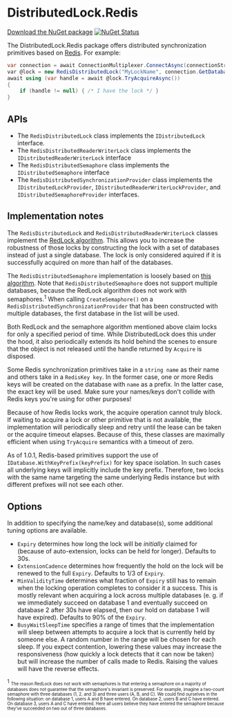 # DistributedLock.Redis

[Download the NuGet package](https://www.nuget.org/packages/DistributedLock.Redis) [![NuGet Status](http://img.shields.io/nuget/v/DistributedLock.Redis.svg?style=flat)](https://www.nuget.org/packages/DistributedLock.Redis/)

The DistributedLock.Redis package offers distributed synchronization primitives based on [Redis](https://redis.io/). For example:

```C#
var connection = await ConnectionMultiplexer.ConnectAsync(connectionString); // uses StackExchange.Redis
var @lock = new RedisDistributedLock("MyLockName", connection.GetDatabase());
await using (var handle = await @lock.TryAcquireAsync())
{
    if (handle != null) { /* I have the lock */ }
}
```

## APIs

- The `RedisDistributedLock` class implements the `IDistributedLock` interface.
- The `RedisDistributedReaderWriterLock` class implements the `IDistributedReaderWriterLock` interface
- The `RedisDistributedSemaphore` class implements the `IDistributedSemaphore` interface
- The `RedisDistributedSynchronizationProvider` class implements the `IDistributedLockProvider`, `IDistributedReaderWriterLockProvider`, and `IDistributedSemaphoreProvider` interfaces.

## Implementation notes

The `RedisDistributedLock` and `RedisDistributedReaderWriterLock` classes implement the [RedLock algorithm](https://redis.io/topics/distlock). This allows you to increase the robustness of those locks by constructing the lock with a set of databases instead of just a single database. The lock is only considered aquired if it is successfully acquired on more than half of the databases.

The `RedisDistributedSemaphore` implementation is loosely based on [this algorithm](https://redislabs.com/ebook/part-2-core-concepts/chapter-6-application-components-in-redis/6-3-counting-semaphores/). Note that `RedisDistributedSemaphore` does not support multiple databases, because the RedLock algorithm does not work with semaphores.<sup>1</sup> When calling `CreateSemaphore()` on a `RedisDistributedSynchronizationProvider` that has been constructed with multiple databases, the first database in the list will be used.

Both RedLock and the semaphore algorithm mentioned above claim locks for only a specified period of time. While DistributedLock does this under the hood, it also periodically extends its hold behind the scenes to ensure that the object is not released until the handle returned by `Acquire` is disposed.

Some Redis synchronization primitives take in a `string name` as their name and others take in a `RedisKey key`. In the former case, one or more Redis keys will be created on the database with `name` as a prefix. In the latter case, the exact key will be used. Make sure your names/keys don't collide with Redis keys you're using for other purposes!

Because of how Redis locks work, the acquire operation cannot truly block. If waiting to acquire a lock or other primitive that is not available, the implementation will periodically sleep and retry until the lease can be taken or the acquire timeout elapses. Because of this, these classes are maximally efficient when using `TryAcquire` semantics with a timeout of zero.

As of 1.0.1, Redis-based primitives support the use of `IDatabase.WithKeyPrefix(keyPrefix)` for key space isolation. In such cases all underlying keys will implicitly include the key prefix. Therefore, two locks with the same name targeting the same underlying Redis instance but with different prefixes will not see each other.

## Options

In addition to specifying the name/key and database(s), some additional tuning options are available.

- `Expiry` determines how long the lock will be *initially* claimed for (because of auto-extension, locks can be held for longer). Defaults to 30s.
- `ExtensionCadence` determines how frequently the hold on the lock will be renewed to the full `Expiry`. Defaults to 1/3 of `Expiry`.
- `MinValidityTime` determines what fraction of `Expiry` still has to remain when the locking operation completes to consider it a success. This is mostly relevant when acquiring a lock across multiple databases (e. g. if we immediately succeed on database 1 and eventually succeed on database 2 after 30s have elapsed, then our hold on database 1 will have expired). Defaults to 90% of the `Expiry`.
- `BusyWaitSleepTime` specifies a range of times that the implementation will sleep between attempts to acquire a lock that is currently held by someone else. A random number in the range will be chosen for each sleep. If you expect contention, lowering these values may increase the responsiveness (how quickly a lock detects that it can now be taken) but will increase the number of calls made to Redis. Raising the values will have the reverse effects.


<sup>1</sup> <sub><sup>The reason RedLock does not work with semaphores is that entering a semaphore on a majority of databases does not guarantee that the semaphore's invariant is preserved. For example, imagine a two-count semaphore with three databases (1, 2, and 3) and three users (A, B, and C). We could find ourselves in the following situation: on database 1, users A and B have entered. On database 2, users B and C have entered. On database 3, users A and C have entered. Here all users believe they have entered the semaphore because they've succeeded on two out of three databases.</sup></sub>
